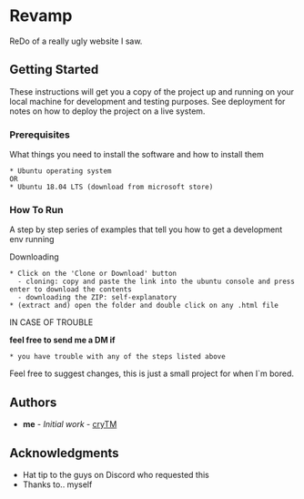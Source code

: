 # Revamp

ReDo of a really ugly website I saw.

## Getting Started

These instructions will get you a copy of the project up and running on your local machine for development and testing purposes. See deployment for notes on how to deploy the project on a live system.

### Prerequisites

What things you need to install the software and how to install them

```
* Ubuntu operating system
OR
* Ubuntu 18.04 LTS (download from microsoft store)
```

### How To Run

A step by step series of examples that tell you how to get a development env running

Downloading

```
* Click on the 'Clone or Download' button
  - cloning: copy and paste the link into the ubuntu console and press enter to download the contents
  - downloading the ZIP: self-explanatory
* (extract and) open the folder and double click on any .html file
```

IN CASE OF TROUBLE

**feel free to send me a DM if**

```
* you have trouble with any of the steps listed above
```

Feel free to suggest changes, this is just a small project
for when I`m bored.

## Authors

* **me** - *Initial work* - [cryTM](https://github.com/cryTM)

## Acknowledgments

* Hat tip to the guys on Discord who requested this
* Thanks to.. myself
